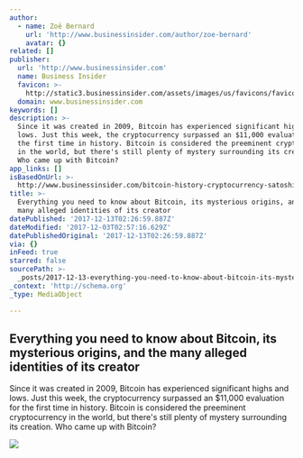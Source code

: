 ```yaml
---
author:
  - name: Zoë Bernard
    url: 'http://www.businessinsider.com/author/zoe-bernard'
    avatar: {}
related: []
publisher:
  url: 'http://www.businessinsider.com'
  name: Business Insider
  favicon: >-
    http://static3.businessinsider.com/assets/images/us/favicons/favicon.ico?v=BI-US-2017-06-22
  domain: www.businessinsider.com
keywords: []
description: >-
  Since it was created in 2009, Bitcoin has experienced significant highs and
  lows. Just this week, the cryptocurrency surpassed an $11,000 evaluation for
  the first time in history. Bitcoin is considered the preeminent cryptocurrency
  in the world, but there's still plenty of mystery surrounding its creation.
  Who came up with Bitcoin?
app_links: []
isBasedOnUrl: >-
  http://www.businessinsider.com/bitcoin-history-cryptocurrency-satoshi-nakamoto-2017-12
title: >-
  Everything you need to know about Bitcoin, its mysterious origins, and the
  many alleged identities of its creator
datePublished: '2017-12-13T02:26:59.887Z'
dateModified: '2017-12-03T02:57:16.629Z'
datePublishedOriginal: '2017-12-13T02:26:59.887Z'
via: {}
inFeed: true
starred: false
sourcePath: >-
  _posts/2017-12-13-everything-you-need-to-know-about-bitcoin-its-mysterious-or.md
_context: 'http://schema.org'
_type: MediaObject

---
```

<article style=""><h1>Everything you need to know about Bitcoin, its mysterious origins, and the many alleged identities of its creator</h1><p>Since it was created in 2009, Bitcoin has experienced significant highs and lows. Just this week, the cryptocurrency surpassed an $11,000 evaluation for the first time in history. Bitcoin is considered the preeminent cryptocurrency in the world, but there's still plenty of mystery surrounding its creation. Who came up with Bitcoin?</p><img src="http://static1.businessinsider.com/image/5a1f151a3dbef41d008b8f6b-1190-625/everything-you-need-to-know-about-bitcoin-its-mysterious-origins-and-the-many-alleged-identities-of-its-creator.jpg" /></article>